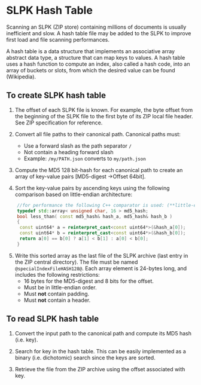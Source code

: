 # SLPK Hash Table

Scanning an SLPK (ZIP store) containing millions of documents is usually inefficient and slow.  A hash table file may be added to the SLPK to improve first load and file scanning performances.

A hash table is a data structure that implements an associative array abstract data type, a structure that can map keys to values. A hash table uses a hash function to compute an index, also called a hash code, into an array of buckets or slots, from which the desired value can be found (Wikipedia).

## To create SLPK hash table
1. The offset of each SLPK file is known. For example, the byte offset from the beginning of the SLPK file to the first byte of its ZIP local file header. See ZIP specification for reference.
2. Convert all file paths to their canonical path. Canonical paths must:
   - Use a forward slash as the path separator `/`
   - Not contain a heading forward slash
   - Example: `/my/PATH.json` converts to `my/path.json`
3. Compute the MD5 128 bit-hash for each canonical path to create an array of key-value pairs [MD5-digest ->Offset 64bit]. 

4. Sort the key-value pairs by ascending keys using the following comparison based on little-endian architecture:
```cpp
	//for performance the following C++ comparator is used: (**little-endian**)
	typedef std::array< unsigned char, 16 > md5_hash;
	bool less_than( const md5_hash& hash_a, md5_hash& hash_b )
	{
	 const uint64* a = reinterpret_cast<const uint64*>(&hash_a[0]);	
	 const uint64* b = reinterpret_cast<const uint64*>(&hash_b[0]);	
	 return a[0] == b[0] ? a[1] < b[1] : a[0] < b[0];
	}
```
5. Write this sorted array as the last file of the SLPK archive (last entry in the ZIP central directory). The file must be named  `@specialIndexFileHASH128@`. Each array element is 24-bytes long, and includes the following restrictions:
   - 16 bytes for the MD5-digest and 8 bits for the offset.
   - Must be in little-endian order.
   - Must **not** contain padding.
   - Must  **not** contain a header.
## To read SLPK hash table
1. Convert the input path to the canonical path and compute its MD5 hash (i.e. key).

2. Search for key in the hash table. This can be easily implemented as a binary (i.e. dichotomic) search since the keys are sorted.

3. Retrieve the file from the ZIP archive using the offset associated with key.

